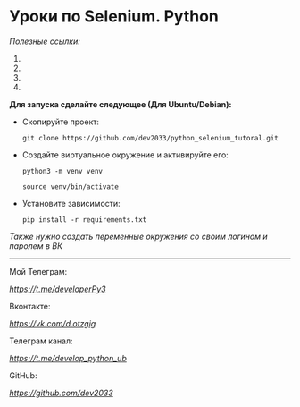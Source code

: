 # Уроки по Selenium. Python

*Полезные ссылки:*
1) [Chromedriver]: https://chromedriver.storage.googleapis.com/index.html

2) [Geckodriver - для браузера Mozilla Firefox]: https://github.com/mozilla/geckodriver/releases

3) [Список опций Chromium]: https://peter.sh/experiments/chromium-command-line-switches/

4) [Библиотека fake-useragent]: https://pypi.org/project/fake-useragent/


**Для запуска сделайте следующее (Для Ubuntu/Debian):**

- Скопируйте проект:

    `git clone https://github.com/dev2033/python_selenium_tutoral.git`
  

- Создайте виртуальное окружение и активируйте его:

    `python3 -m venv venv`
    
    `source venv/bin/activate`


- Установите зависимости:

    `pip install -r requirements.txt`


*Также нужно создать переменные окружения со своим логином и паролем в ВК*

---

Мой Телеграм: 

*https://t.me/developerPy3*

Вконтакте:

*https://vk.com/d.otzgig*

Телеграм канал:

*https://t.me/develop_python_ub*

GitHub:

*https://github.com/dev2033*
